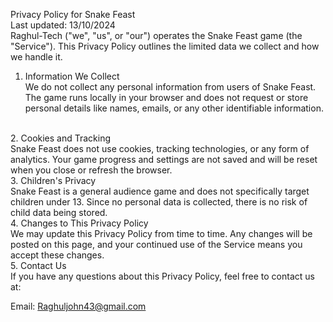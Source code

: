 Privacy Policy for Snake Feast <br>
Last updated: 13/10/2024
<br>
Raghul-Tech ("we", "us", or "our") operates the Snake Feast game (the "Service"). This Privacy Policy outlines the limited data we collect and how we handle it.
<br>
1. Information We Collect<br>
We do not collect any personal information from users of Snake Feast. The game runs locally in your browser and does not request or store personal details like names, emails, or any other identifiable information.
<br>
2. Cookies and Tracking<br>
Snake Feast does not use cookies, tracking technologies, or any form of analytics. Your game progress and settings are not saved and will be reset when you close or refresh the browser.
<br>
3. Children's Privacy<br>
Snake Feast is a general audience game and does not specifically target children under 13. Since no personal data is collected, there is no risk of child data being stored.
<br>
4. Changes to This Privacy Policy<br>
We may update this Privacy Policy from time to time. Any changes will be posted on this page, and your continued use of the Service means you accept these changes.
<br>
5. Contact Us<br>
If you have any questions about this Privacy Policy, feel free to contact us at:<br>

Email: Raghuljohn43@gmail.com
